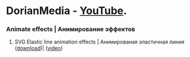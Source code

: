 # DorianMedia - [YouTube](https://www.youtube.com/channel/UCI5B6GIerZ5AzAI5ANAOwww). 
### Animate effects | Анимирование эффектов
1. SVG Elastic line animation effects | Анимированая эластичная линия ([download](https://github.com/DorianHub/Animate-effects/tree/master/SVG%20Elastic%20line%20animation%20effects))| ([video](https://www.youtube.com/watch?v=kVZ5AzI0C_4))